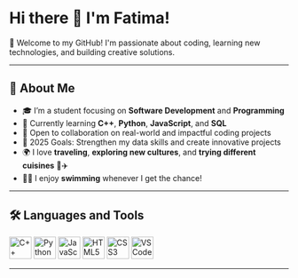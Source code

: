 # Hi there 👋 I'm Fatima!

🌟 Welcome to my GitHub! I'm passionate about coding, learning new technologies, and building creative solutions.

---

## 🚀 About Me
- 🎓 I’m a student focusing on **Software Development** and **Programming**
- 🌱 Currently learning **C++**, **Python**, **JavaScript**, and **SQL**
- 🤝 Open to collaboration on real-world and impactful coding projects
- 🎯 2025 Goals: Strengthen my data skills and create innovative projects
- 🌍 I love **traveling**, **exploring new cultures**, and **trying different cuisines** 🍜✈️
- 🏊‍♂️ I enjoy **swimming** whenever I get the chance!

---

## 🛠️ Languages and Tools
<div align="left">
  <img src="https://cdn.jsdelivr.net/gh/devicons/devicon/icons/cplusplus/cplusplus-original.svg" alt="C++" width="40" height="40"/>
  <img src="https://cdn.jsdelivr.net/gh/devicons/devicon/icons/python/python-original.svg" alt="Python" width="40" height="40"/>
  <img src="https://cdn.jsdelivr.net/gh/devicons/devicon/icons/javascript/javascript-original.svg" alt="JavaScript" width="40" height="40"/>
  <img src="https://cdn.jsdelivr.net/gh/devicons/devicon/icons/html5/html5-original.svg" alt="HTML5" width="40" height="40"/>
  <img src="https://cdn.jsdelivr.net/gh/devicons/devicon/icons/css3/css3-original.svg" alt="CSS3" width="40" height="40"/>
  <img src="https://cdn.jsdelivr.net/gh/devicons/devicon/icons/vscode/vscode-original.svg" alt="VSCode" width="40" height="40"/>
</div>

---

